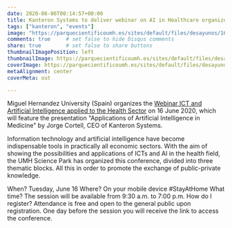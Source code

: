 ```yaml
---
date: 2020-06-06T00:14:57+00:00
title: Kanteron Systems to deliver webinar on AI in Healthcare organized by UMH
tags: ["kanteron", "events"]
image: "https://parquecientificoumh.es/sites/default/files/desayunos/160620%20-%20Desayuno%20tics%20sector%20salud.jpg"
comments: true     # set false to hide Disqus comments
share: true        # set false to share buttons
thumbnailImagePosition: left
thumbnailImage: https://parquecientificoumh.es/sites/default/files/desayunos/160620%20-%20Desayuno%20tics%20sector%20salud.jpg
coverImage: https://parquecientificoumh.es/sites/default/files/desayunos/160620%20-%20Desayuno%20tics%20sector%20salud.jpg
metaAlignment: center
coverMeta: out

---
```


Miguel Hernandez University (Spain) organizes the [Webinar ICT and Artificial Intelligence applied to the Health Sector](https://parquecientificoumh.es/es/tics-e-inteligencia-artificial-aplicada-al-sector-salud) on 16 June 2020, which will feature the presentation "Applications of Artificial Intelligence in Medicine" by Jorge Cortell, CEO of Kanteron Systems.

<!--more-->

Information technology and artificial intelligence have become indispensable tools in practically all economic sectors. With the aim of showing the possibilities and applications of ICTs and AI in the health field, the UMH Science Park has organized this conference, divided into three thematic blocks. All this in order to promote the exchange of public-private knowledge.

When? Tuesday, June 16
Where? On your mobile device #StayAtHome
What time? The session will be available from 9:30 a.m. to 7:00 p.m.
How do I register? Attendance is free and open to the general public upon registration. One day before the session you will receive the link to access the conference.
